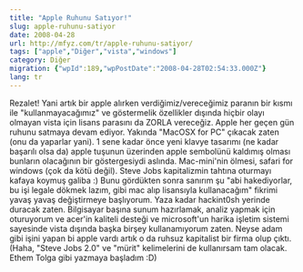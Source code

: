 ```yaml
---
title: "Apple Ruhunu Satıyor!"
slug: apple-ruhunu-satiyor
date: 2008-04-28
url: http://mfyz.com/tr/apple-ruhunu-satiyor/
tags: ["apple","Diğer","vista","windows"]
category: Diğer
migration: {"wpId":189,"wpPostDate":"2008-04-28T02:54:33.000Z"}
lang: tr
---
```


Rezalet! Yani artık bir apple alırken verdiğimiz/vereceğimiz paranın bir kısmı ile "kullanmayacağımız" ve göstermelik özellikler dışında hiçbir olayı olmayan vista için lisans parasını da ZORLA vereceğiz. Apple her geçen gün ruhunu satmaya devam ediyor. Yakında "MacOSX for PC" çıkacak zaten (onu da yaparlar yani). 1 sene kadar önce yeni klavye tasarımı (ne kadar başarılı olsa da) apple tuşunun üzerinden apple sembolünü kaldımış olması bunların olacağının bir göstergesiydi aslında. Mac-mini'nin ölmesi, safari for windows (çok da kötü değil). Steve Jobs kapitalizmin tahtına oturmayı kafaya koymuş galiba :) Bunu gördükten sonra sanırım şu "abi hakediyorlar, bu işi legale dökmek lazım, gibi mac alıp lisansıyla kullanacağım" fikrimi yavaş yavaş değiştirmeye başlıyorum. Yaza kadar hackint0sh yerinde duracak zaten. Bilgisayar başına sunum hazırlamak, analiz yapmak için oturuyorum ve acer'in kaliteli desteği ve microsoft'un harika işletim sistemi sayesinde vista dışında başka birşey kullanamıyorum zaten. Neyse adam gibi işini yapan bi apple vardı artık o da ruhsuz kapitalist bir firma olup çıktı. (Haha, "Steve Jobs 2.0" ve "mürit" kelimelerini de kullanırsam tam olacak. Ethem Tolga gibi yazmaya başladım :D)